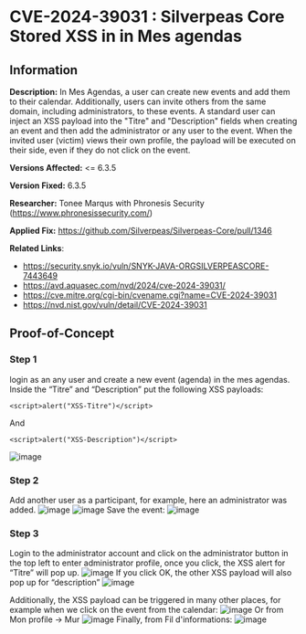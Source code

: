 # CVE-2024-39031 : Silverpeas Core Stored XSS in in Mes agendas
## Information
<b>Description:</b> In Mes Agendas, a user can create new events and add them to their calendar. Additionally, users can invite others from the same domain, including administrators, to these events. A standard user can inject an XSS payload into the "Titre" and "Description" fields when creating an event and then add the administrator or any user to the event. When the invited user (victim) views their own profile, the payload will be executed on their side, even if they do not click on the event.

<b>Versions Affected:</b> <= 6.3.5

<b>Version Fixed:</b> 6.3.5

<b>Researcher:</b> Tonee Marqus with Phronesis Security (https://www.phronesissecurity.com/)

<b>Applied Fix:</b> https://github.com/Silverpeas/Silverpeas-Core/pull/1346

<b>Related Links</b>:
- https://security.snyk.io/vuln/SNYK-JAVA-ORGSILVERPEASCORE-7443649
- https://avd.aquasec.com/nvd/2024/cve-2024-39031/
- https://cve.mitre.org/cgi-bin/cvename.cgi?name=CVE-2024-39031
- https://nvd.nist.gov/vuln/detail/CVE-2024-39031
  
## Proof-of-Concept

### Step 1

login as an any user and create a new event (agenda) in the mes agendas.
Inside the “Titre” and “Description” put the following XSS payloads: 

```<script>alert("XSS-Titre")</script>```

And 

```<script>alert("XSS-Description")</script>```

![image](https://github.com/toneemarqus/CVE-2024-39031/assets/85018947/9585a5b2-9aea-417e-91f5-5f210f955044)

### Step 2
Add another user as a participant, for example, here an administrator was added.
![image](https://github.com/toneemarqus/CVE-2024-39031/assets/85018947/be19e3b7-ad7d-4c80-87b7-313e941ad2b4)
![image](https://github.com/toneemarqus/CVE-2024-39031/assets/85018947/c040277f-4745-4865-bb00-b2d8b1106f61)
Save the event:
![image](https://github.com/toneemarqus/CVE-2024-39031/assets/85018947/ff16e47d-a4e2-4c81-a0c0-d50e2f61a64a)

### Step 3
Login to the administrator account and click on the administrator button in the top left to enter administrator profile, once you click, the XSS alert for “Titre” will pop up.
![image](https://github.com/toneemarqus/CVE-2024-39031/assets/85018947/c5ddcc2a-ccab-4700-941e-ff5cc8ab36b8)
If you click OK, the other XSS payload will also pop up for “description”
![image](https://github.com/toneemarqus/CVE-2024-39031/assets/85018947/27d3de65-3b2b-4fc8-be1f-a286520e59bc)

Additionally, the XSS payload can be triggered in many other places, for example when we click on the event from the calendar:
![image](https://github.com/toneemarqus/CVE-2024-39031/assets/85018947/833a0c7a-92e3-46ee-977a-4fd179965b40)
Or from Mon profile → Mur
![image](https://github.com/toneemarqus/CVE-2024-39031/assets/85018947/9e6e56e5-af32-41e1-9d0d-2c3fddf2a402)
Finally, from Fil d'informations:
![image](https://github.com/toneemarqus/CVE-2024-39031/assets/85018947/87dc13c7-0ac2-4b7f-93ae-bc213530e3eb)
